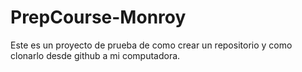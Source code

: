 # PrepCourse-Monroy
Este es un proyecto de prueba de como crear un repositorio y como clonarlo desde github a mi computadora.